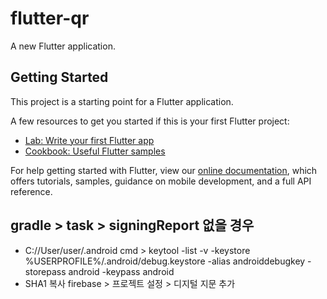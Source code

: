 # flutter-qr

A new Flutter application.

## Getting Started

This project is a starting point for a Flutter application.

A few resources to get you started if this is your first Flutter project:

- [Lab: Write your first Flutter app](https://flutter.dev/docs/get-started/codelab)
- [Cookbook: Useful Flutter samples](https://flutter.dev/docs/cookbook)

For help getting started with Flutter, view our
[online documentation](https://flutter.dev/docs), which offers tutorials,
samples, guidance on mobile development, and a full API reference.

## gradle > task > signingReport 없을 경우
- C://User/user/.android cmd > keytool -list -v -keystore %USERPROFILE%/.android/debug.keystore -alias androiddebugkey -storepass android -keypass android
- SHA1 복사 firebase > 프로젝트 설정 > 디지털 지문 추가


